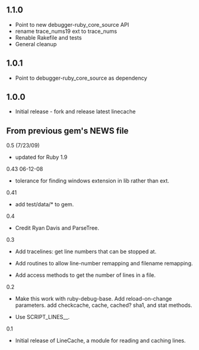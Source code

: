 ## 1.1.0
* Point to new debugger-ruby_core_source API
* rename trace_nums19 ext to trace_nums
* Renable Rakefile and tests
* General cleanup

## 1.0.1
* Point to debugger-ruby_core_source as dependency

## 1.0.0
* Initial release - fork and release latest linecache

## From previous gem's NEWS file

0.5 (7/23/09)
- updated for Ruby 1.9

0.43
06-12-08
- tolerance for finding windows extension in lib rather than ext.

0.41 
- add test/data/* to gem.

0.4
- Credit Ryan Davis and ParseTree.

0.3
- Add tracelines: get line numbers that can be stopped at.

- Add routines to allow line-number 
  remapping and filename remapping. 

- Add access methods to get the number of lines in a file.

0.2
- Make this work with ruby-debug-base. Add reload-on-change parameters.
  add checkcache, cache, cached? sha1, and stat methods. 
  
- Use SCRIPT_LINES__.

0.1

- Initial release of LineCache, a module for reading and caching lines.
